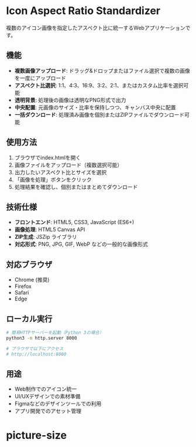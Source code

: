 # Icon Aspect Ratio Standardizer

複数のアイコン画像を指定したアスペクト比に統一するWebアプリケーションです。

## 機能

- **複数画像アップロード**: ドラッグ&ドロップまたはファイル選択で複数の画像を一度にアップロード
- **アスペクト比選択**: 1:1、4:3、16:9、3:2、2:1、またはカスタム比率を選択可能
- **透明背景**: 処理後の画像は透明なPNG形式で出力
- **中央配置**: 元画像のサイズ・比率を保持しつつ、キャンバス中央に配置
- **一括ダウンロード**: 処理済み画像を個別またはZIPファイルでダウンロード可能

## 使用方法

1. ブラウザでindex.htmlを開く
2. 画像ファイルをアップロード（複数選択可能）
3. 出力したいアスペクト比とサイズを選択
4. 「画像を処理」ボタンをクリック
5. 処理結果を確認し、個別またはまとめてダウンロード

## 技術仕様

- **フロントエンド**: HTML5, CSS3, JavaScript (ES6+)
- **画像処理**: HTML5 Canvas API
- **ZIP生成**: JSZip ライブラリ
- **対応形式**: PNG, JPG, GIF, WebP などの一般的な画像形式

## 対応ブラウザ

- Chrome (推奨)
- Firefox
- Safari
- Edge

## ローカル実行

```bash
# 簡易HTTPサーバーを起動（Python 3の場合）
python3 -m http.server 8000

# ブラウザで以下にアクセス
# http://localhost:8000
```

## 用途

- Web制作でのアイコン統一
- UI/UXデザインでの素材準備
- Figmaなどのデザインツールでの利用
- アプリ開発でのアセット管理
# picture-size
